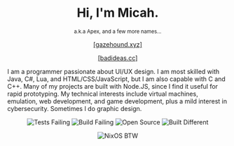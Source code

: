 <h1 align="center">Hi, I'm Micah.</h1>
<p align="center"><sup>a.k.a Apex, and a few more names...</sup></p>
<p align="center"><a href="https://gazehound.xyz/" target="_BLANK">[gazehound.xyz]</a></p>
<p align="center"><a href="https://badideas.cc/" target="_BLANK">[badideas.cc]</a></p>

I am a programmer passionate about UI/UX design. I am most skilled with Java, C#, Lua, and HTML/CSS/JavaScript, but I am also capable with C and C++. Many of my projects are built with Node.JS, since I find it useful for rapid prototyping. My technical interests include virtual machines, emulation, web development, and game development, plus a mild interest in cybersecurity. Sometimes I do graphic design.

<p align="center"><img alt="Tests Failing" src="https://img.shields.io/badge/tests-failing-red?style=for-the-badge"> <img alt="Build Failing" src="https://img.shields.io/badge/build-failing-red?style=for-the-badge"> <img alt="Open Source" src="https://img.shields.io/badge/source-open-green?style=for-the-badge"> <img alt="Built Different" src="https://img.shields.io/badge/built-different-green?style=for-the-badge"></p>

<p align="center"><img alt="NixOS BTW" src="https://img.shields.io/badge/NixOS_BTW-1793D1?style=for-the-badge&logo=nixos&logoColor=white"></p>
